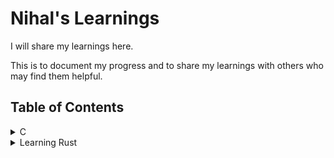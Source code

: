 # Nihal's Learnings

I will share my learnings here.

This is to document my progress and to share my learnings with others who may find them helpful.


## Table of Contents

<details>
<summary> C </summary>

- [Introduction](./Learning-C/Introduction.md)
- [History of Programming Languages in context of C](./Learning-C/History.md)
- [Variables](./Learning-C/Vairables.md)
- [Datatypes](./Learning-C/Datatypes.md)
- [Operators](./Learning-C/Operators/Operators.md)
- [Input and Output](./Learning-C/Input_Output.md)
- [Control Statements](./Learning-C/Control_Statements/Control_Statements.md)
- [Patterns](./Learning-C/Patterns.md)
- [Arrays](./Learning-C/Arrays/arrays.md)
- [Strings](./Learning-C/Strings.md)
- [Functions](./Learning-C/Functions/Functions.md)
- [Recursion](./Learning-C/Recursion/introduction.md)
- [Storage Classes](./Learning-C/Storage-Classes/introduction.md)
- [Preprocessor Directives](./Learning-C/Preprocessor_Directives/introduction.md)
- [Acknowledgements](./Learning-C/Acknowledgements.md)

</details>


<details>
<summary> Learning Rust </summary>

- [Introduction](./Learning-Rust/Introduction.md)
- [Match](./Learning-Rust/Match.md)
- [Traits and Generics](./Learning-Rust/Traits_and_Generics.md)
- [Acknowledgements](./Learning-Rust/Acknowledgements.md)

[//]: # (- [Python]&#40;./learning-python-index.md&#41;)
[//]: # (- [Java]&#40;#java&#41;)
[//]: # (- [JavaScript]&#40;#javascript&#41;)
